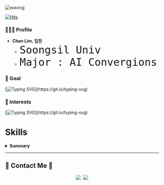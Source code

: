  
![waving](https://capsule-render.vercel.app/api?type=waving&height=240&text=LimChan&fontAlign=24&fontAlignY=40&color=gradient)  

[![Hits](https://hits.seeyoufarm.com/api/count/incr/badge.svg?url=https%3A%2F%2Fgithub.com%2FChanLim-BD%2Fhit-counter&count_bg=%2379C83D&title_bg=%23555555&icon=&icon_color=%23E7E7E7&title=hits&edge_flat=false)](https://hits.seeyoufarm.com) 


### 🧑🏻‍💻 Profile
* <b>Chan Lim, 임찬</b>
  * <span style="font-size:40px">`Soongsil Univ`</span>
  * <span style="font-size:40px">`Major : AI Convergions`</span>
  


### 🌱 Goal <br>

[![Typing SVG](https://readme-typing-svg.demolab.com?font=Fira+Code&weight=700&size=40&pause=1000&color=0983F7&background=7D9B9C22&vCenter=true&repeat=false&width=2200&lines=Snowflake+Engineer+-%3E+Python+Backend+Developer+and+DevOps+Engineer+on+Cloud+Infrastructure.)](https://git.io/typing-svg)

### 🌱 Interests <br>

[![Typing SVG](https://readme-typing-svg.demolab.com?font=Fira+Code&weight=700&size=26&letterSpacing=&pause=1000&color=0983F7&background=7D9B9C22&vCenter=true&repeat=false&width=1230&lines=interested+in+%60DevOps%60+and+%60Backend%60+based+on+Python+Django%2C+DRF+(and+FastAPI).)](https://git.io/typing-svg)

# Skills

<details markdown="1">
<summary><strong> Summary </strong></summary>

# `Skills`
  
  - _Language_
  
  ![Python](https://img.shields.io/badge/Python-3776AB?logo=python&logoColor=fff)
  ![JSON](https://img.shields.io/badge/JSON-000?logo=json&logoColor=fff)
  ![YAML](https://img.shields.io/badge/YAML-CB171E?logo=yaml&logoColor=fff)
  
  - _Back-End_

  ![Django](https://img.shields.io/badge/Django-%23092E20.svg?logo=django&logoColor=white)
  
  - _Database_

  ![Oracle](https://custom-icon-badges.demolab.com/badge/Oracle-F80000?logo=oracle&logoColor=fff)
  ![MySQL](https://img.shields.io/badge/MySQL-4479A1?logo=mysql&logoColor=fff)
  ![SQLite](https://img.shields.io/badge/SQLite-%2307405e.svg?logo=sqlite&logoColor=white)
  ![Snowflake](https://img.shields.io/badge/Snowflake-29B5E8?style=flat&logo=Snowflake&logoColor=white)
 
  - _Infra + Cloud + DevOps_

  ![Linux](https://img.shields.io/badge/Linux-FCC624?logo=linux&logoColor=black)
  ![Windows](https://custom-icon-badges.demolab.com/badge/Windows-0078D6?logo=windows11&logoColor=white)
  ![Ubuntu](https://img.shields.io/badge/Ubuntu-E95420?logo=ubuntu&logoColor=white)
  ![Debian](https://img.shields.io/badge/Debian-A81D33?logo=debian&logoColor=fff)
  ![AWS](https://img.shields.io/badge/AWS-%23FF9900.svg?logo=amazon-web-services&logoColor=white)
  ![Docker](https://img.shields.io/badge/Docker-2496ED?logo=docker&logoColor=fff)
  ![Kubernetes](https://img.shields.io/badge/Kubernetes-326CE5?logo=kubernetes&logoColor=fff)
  ![Helm](https://img.shields.io/badge/Helm-0F1689?logo=helm&logoColor=fff)
  ![GitHub Actions](https://img.shields.io/badge/GitHub_Actions-2088FF?logo=github-actions&logoColor=white)
  ![Jenkins](https://img.shields.io/badge/Jenkins-D24939?logo=jenkins&logoColor=white)
  
  - _ETC_
  
  ![Visual Studio Code](https://custom-icon-badges.demolab.com/badge/Visual%20Studio%20Code-0078d7.svg?logo=vsc&logoColor=white)
  ![GitHub](https://img.shields.io/badge/GitHub-%23121011.svg?logo=github&logoColor=white)
  ![GitHub Pages](https://img.shields.io/badge/GitHub%20Pages-121013?logo=github&logoColor=white)
  ![ChatGPT](https://img.shields.io/badge/ChatGPT-74aa9c?logo=openai&logoColor=white)
  
    
# `Tech I've used at least once`

![C](https://img.shields.io/badge/C-00599C?logo=c&logoColor=white)
![C++](https://img.shields.io/badge/C++-%2300599C.svg?logo=c%2B%2B&logoColor=white)
![Go](https://img.shields.io/badge/Go-%2300ADD8.svg?&logo=go&logoColor=white)
![Java](https://img.shields.io/badge/Java-%23ED8B00.svg?logo=openjdk&logoColor=white)
![JavaScript](https://img.shields.io/badge/JavaScript-F7DF1E?logo=javascript&logoColor=000)
![JSON](https://img.shields.io/badge/JSON-000?logo=json&logoColor=fff)
![NodeJS](https://img.shields.io/badge/Node.js-6DA55F?logo=node.js&logoColor=white)
![React](https://img.shields.io/badge/React-%2320232a.svg?logo=react&logoColor=%2361DAFB)
![FastAPI](https://img.shields.io/badge/FastAPI-009485.svg?logo=fastapi&logoColor=white)
![Flask](https://img.shields.io/badge/Flask-000?logo=flask&logoColor=fff)
![Travis CI](https://img.shields.io/badge/Travis%20CI-3EAAAF?logo=travisci&logoColor=fff)
![MongoDB](https://img.shields.io/badge/MongoDB-%234ea94b.svg?logo=mongodb&logoColor=white)
![Postgres](https://img.shields.io/badge/Postgres-%23316192.svg?logo=postgresql&logoColor=white)
![Redis](https://img.shields.io/badge/Redis-%23DD0031.svg?logo=redis&logoColor=white)
![Microsoft Azure](https://custom-icon-badges.demolab.com/badge/Microsoft%20Azure-0089D6?logo=msazure&logoColor=white)
![Google Cloud](https://img.shields.io/badge/Google%20Cloud-%234285F4.svg?logo=google-cloud&logoColor=white)

</details>
  
---


## 🌈 Contact Me 🌈
<p align="center">
  <a href="https://www.instagram.com/ilnnchxnn/"><img src="https://img.shields.io/badge/Instagram-E4405F?style=for-thebadge&logo=Instagram&logoColor=white&link=https://www.instagram.com/j_nini99/"/></a>&nbsp
  <a href="mailto:linsay070@gmail.com"><img src="https://img.shields.io/badge/Gmail-d14836?style=for-thebadge&logo=Gmail&logoColor=white&link=linsay070@gmail.com"/></a>
</p>
   <br/>
   
<br/>

<!--![Footer](https://capsule-render.vercel.app/api?type=waving&color=auto&height=200&section=footer)-->
